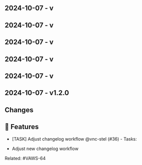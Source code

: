 ## 2024-10-07 - v



## 2024-10-07 - v



## 2024-10-07 - v



## 2024-10-07 - v



## 2024-10-07 - v



## 2024-10-07 - v1.2.0

## Changes

## 🚀 Features

- [TASK] Adjust changelog workflow @vnc-stel (#36) - Tasks:

* Adjust new changelog workflow

Related: #VAWS-64


